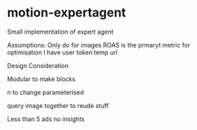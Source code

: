 # motion-expertagent
Small implementation of expert agent



Assumptions:
Only do for images
ROAS is the prmaryt metric for optimisation
I have user token
temp url



Design Consideration

Modular to make blocks

n to change parameterised


query image together to reude stuff


Less than 5 ads no insights